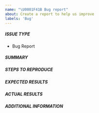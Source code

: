 ```yaml
---
name: "\U0001F41B Bug report"
about: Create a report to help us improve
labels: 'Bug'
---
```

<!-- Issues are for **bugs and feature requests** only -->

##### ISSUE TYPE

- Bug Report

##### SUMMARY
<!-- Briefly describe the problem. -->

##### STEPS TO REPRODUCE

<!-- Please describe exactly how to reproduce the problem. -->

##### EXPECTED RESULTS

<!-- What did you expect to happen when running the steps above? -->

##### ACTUAL RESULTS

<!-- What actually happened? -->

##### ADDITIONAL INFORMATION

<!-- Include any links or other information to facilitate the investigation. -->